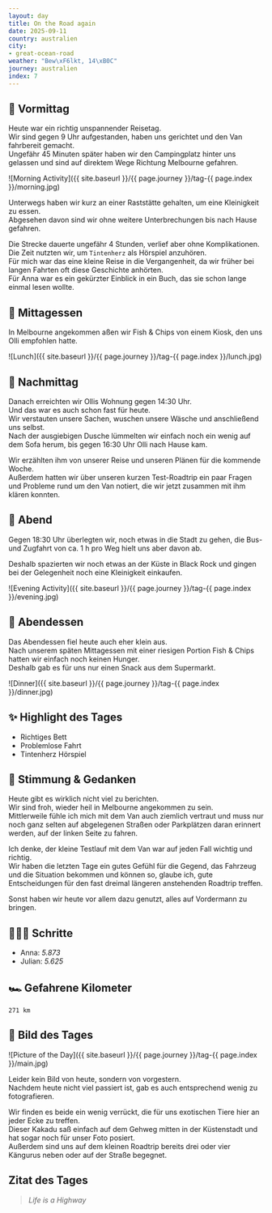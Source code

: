 ```yaml
---
layout: day
title: On the Road again
date: 2025-09-11
country: australien
city:
- great-ocean-road
weather: "Bew\xF6lkt, 14\xB0C"
journey: australien
index: 7
---
```


## 🌅 Vormittag

Heute war ein richtig unspannender Reisetag.  
Wir sind gegen 9 Uhr aufgestanden, haben uns gerichtet und den Van fahrbereit gemacht.  
Ungefähr 45 Minuten später haben wir den Campingplatz hinter uns gelassen und sind auf direktem Wege Richtung Melbourne gefahren.  

![Morning Activity]({{ site.baseurl }}/{{ page.journey }}/tag-{{ page.index }}/morning.jpg)

Unterwegs haben wir kurz an einer Raststätte gehalten, um eine Kleinigkeit zu essen.  
Abgesehen davon sind wir ohne weitere Unterbrechungen bis nach Hause gefahren.  

Die Strecke dauerte ungefähr 4 Stunden, verlief aber ohne Komplikationen.  
Die Zeit nutzten wir, um `Tintenherz` als Hörspiel anzuhören.  
Für mich war das eine kleine Reise in die Vergangenheit, da wir früher bei langen Fahrten oft diese Geschichte anhörten.  
Für Anna war es ein gekürzter Einblick in ein Buch, das sie schon lange einmal lesen wollte.  

## 🍣 Mittagessen

In Melbourne angekommen aßen wir Fish & Chips von einem Kiosk, den uns Olli empfohlen hatte.  

![Lunch]({{ site.baseurl }}/{{ page.journey }}/tag-{{ page.index }}/lunch.jpg)

## 🌆 Nachmittag

Danach erreichten wir Ollis Wohnung gegen 14:30 Uhr.  
Und das war es auch schon fast für heute.  
Wir verstauten unsere Sachen, wuschen unsere Wäsche und anschließend uns selbst.  
Nach der ausgiebigen Dusche lümmelten wir einfach noch ein wenig auf dem Sofa herum, bis gegen 16:30 Uhr Olli nach Hause kam.  

Wir erzählten ihm von unserer Reise und unseren Plänen für die kommende Woche.  
Außerdem hatten wir über unseren kurzen Test-Roadtrip ein paar Fragen und Probleme rund um den Van notiert, die wir jetzt zusammen mit ihm klären konnten.  

## 🌙 Abend

Gegen 18:30 Uhr überlegten wir, noch etwas in die Stadt zu gehen, die Bus- und Zugfahrt von ca. 1 h pro Weg hielt uns aber davon ab.  

Deshalb spazierten wir noch etwas an der Küste in Black Rock und gingen bei der Gelegenheit noch eine Kleinigkeit einkaufen.  

![Evening Activity]({{ site.baseurl }}/{{ page.journey }}/tag-{{ page.index }}/evening.jpg)  

## 🍜 Abendessen

Das Abendessen fiel heute auch eher klein aus.  
Nach unserem späten Mittagessen mit einer riesigen Portion Fish & Chips hatten wir einfach noch keinen Hunger.  
Deshalb gab es für uns nur einen Snack aus dem Supermarkt.  

![Dinner]({{ site.baseurl }}/{{ page.journey }}/tag-{{ page.index }}/dinner.jpg)

## ✨ Highlight des Tages

- Richtiges Bett  
- Problemlose Fahrt  
- Tintenherz Hörspiel

## 💭 Stimmung & Gedanken

Heute gibt es wirklich nicht viel zu berichten.  
Wir sind froh, wieder heil in Melbourne angekommen zu sein.  
Mittlerweile fühle ich mich mit dem Van auch ziemlich vertraut und muss nur noch ganz selten auf abgelegenen Straßen oder Parkplätzen daran erinnert werden, auf der linken Seite zu fahren.  

Ich denke, der kleine Testlauf mit dem Van war auf jeden Fall wichtig und richtig.  
Wir haben die letzten Tage ein gutes Gefühl für die Gegend, das Fahrzeug und die Situation bekommen und können so, glaube ich, gute Entscheidungen für den fast dreimal längeren anstehenden Roadtrip treffen.  

Sonst haben wir heute vor allem dazu genutzt, alles auf Vordermann zu bringen.  

## 🏃🏽‍♀️ Schritte

- Anna: _5.873_  
- Julian: _5.625_  

## 🏎️ Gefahrene Kilometer

`271 km`

## 📸 Bild des Tages

![Picture of the Day]({{ site.baseurl }}/{{ page.journey }}/tag-{{ page.index }}/main.jpg)

Leider kein Bild von heute, sondern von vorgestern.  
Nachdem heute nicht viel passiert ist, gab es auch entsprechend wenig zu fotografieren.  

Wir finden es beide ein wenig verrückt, die für uns exotischen Tiere hier an jeder Ecke zu treffen.  
Dieser Kakadu saß einfach auf dem Gehweg mitten in der Küstenstadt und hat sogar noch für unser Foto posiert.  
Außerdem sind uns auf dem kleinen Roadtrip bereits drei oder vier Kängurus neben oder auf der Straße begegnet.  

## Zitat des Tages

> _Life is a Highway_

